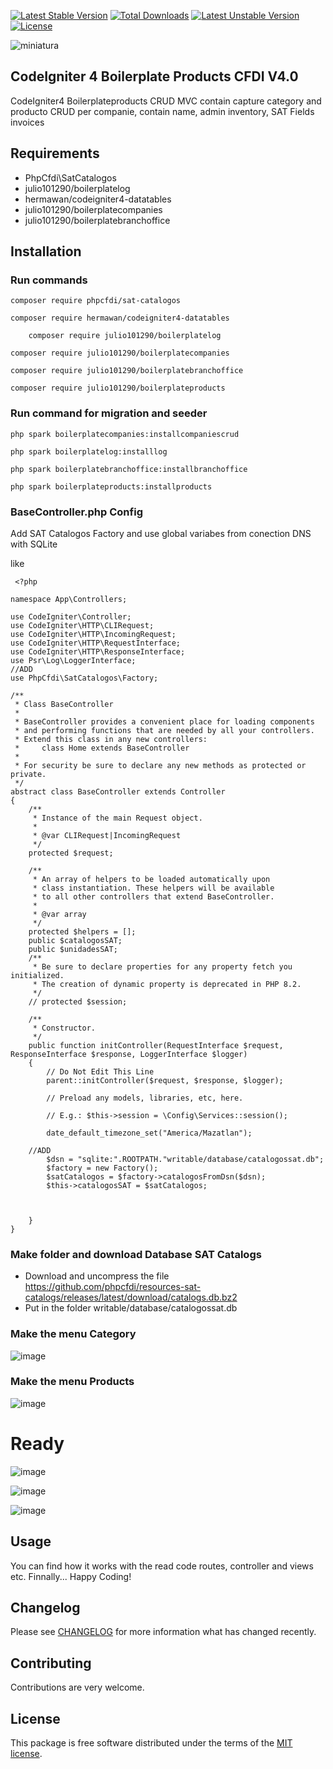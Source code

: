 [![Latest Stable Version](https://poser.okvpn.org/julio101290/boilerplateproducts/v/stable)](https://packagist.org/packages/julio101290/boilerplateproducts) [![Total Downloads](https://poser.okvpn.org/julio101290/boilerplateproducts/downloads)](https://packagist.org/packages/julio101290/boilerplateproducts) [![Latest Unstable Version](https://poser.okvpn.org/julio101290/boilerplateproducts/v/unstable)](https://packagist.org/packages/julio101290/boilerplateproducts) [![License](https://poser.okvpn.org/julio101290/boilerplateproducts/license)](https://packagist.org/packages/julio101290/boilerplateproducts)

![miniatura](https://github.com/user-attachments/assets/97c1d071-6f6c-44fe-89f2-bd2eb76c7310)


## CodeIgniter 4 Boilerplate Products CFDI V4.0
CodeIgniter4 Boilerplateproducts CRUD MVC contain capture category and producto CRUD per companie, contain name, admin inventory, SAT Fields invoices


## Requirements
* PhpCfdi\SatCatalogos
* julio101290/boilerplatelog
* hermawan/codeigniter4-datatables
* julio101290/boilerplatecompanies
* julio101290/boilerplatebranchoffice

## Installation

### Run commands
	
 	composer require phpcfdi/sat-catalogos

   	composer require hermawan/codeigniter4-datatables

     	composer require julio101290/boilerplatelog

	composer require julio101290/boilerplatecompanies

 	composer require julio101290/boilerplatebranchoffice

   	composer require julio101290/boilerplateproducts

### Run command for migration and seeder

	php spark boilerplatecompanies:installcompaniescrud

 	php spark boilerplatelog:installlog

  	php spark boilerplatebranchoffice:installbranchoffice

 	php spark boilerplateproducts:installproducts

 ### BaseController.php Config

 Add SAT Catalogos Factory and use global variabes from conection DNS with SQLite

 like

	 <?php
	
	namespace App\Controllers;
	
	use CodeIgniter\Controller;
	use CodeIgniter\HTTP\CLIRequest;
	use CodeIgniter\HTTP\IncomingRequest;
	use CodeIgniter\HTTP\RequestInterface;
	use CodeIgniter\HTTP\ResponseInterface;
	use Psr\Log\LoggerInterface;
 	//ADD
	use PhpCfdi\SatCatalogos\Factory;
	
	/**
	 * Class BaseController
	 *
	 * BaseController provides a convenient place for loading components
	 * and performing functions that are needed by all your controllers.
	 * Extend this class in any new controllers:
	 *     class Home extends BaseController
	 *
	 * For security be sure to declare any new methods as protected or private.
	 */
	abstract class BaseController extends Controller
	{
	    /**
	     * Instance of the main Request object.
	     *
	     * @var CLIRequest|IncomingRequest
	     */
	    protected $request;
	
	    /**
	     * An array of helpers to be loaded automatically upon
	     * class instantiation. These helpers will be available
	     * to all other controllers that extend BaseController.
	     *
	     * @var array
	     */
	    protected $helpers = [];
	    public $catalogosSAT;
	    public $unidadesSAT;
	    /**
	     * Be sure to declare properties for any property fetch you initialized.
	     * The creation of dynamic property is deprecated in PHP 8.2.
	     */
	    // protected $session;
	
	    /**
	     * Constructor.
	     */
	    public function initController(RequestInterface $request, ResponseInterface $response, LoggerInterface $logger)
	    {
	        // Do Not Edit This Line
	        parent::initController($request, $response, $logger);
	
	        // Preload any models, libraries, etc, here.
	
	        // E.g.: $this->session = \Config\Services::session();
	        
	        date_default_timezone_set("America/Mazatlan");
	
		//ADD
	        $dsn = "sqlite:".ROOTPATH."writable/database/catalogossat.db";
	        $factory = new Factory();
	        $satCatalogos = $factory->catalogosFromDsn($dsn);
	        $this->catalogosSAT = $satCatalogos;
	        
	       
	       
	    }
	}

 
### Make folder and download Database SAT Catalogs
* Download and uncompress the file https://github.com/phpcfdi/resources-sat-catalogs/releases/latest/download/catalogs.db.bz2
* Put in the folder writable/database/catalogossat.db

### Make the menu Category
![image](https://github.com/user-attachments/assets/ae27afee-fe2d-4f28-9556-bde49f305105)

### Make the menu Products
![image](https://github.com/user-attachments/assets/357c23f7-a801-4ee9-8e96-6cd5ed4dcc3d)


# Ready

![image](https://github.com/user-attachments/assets/45bfe8be-8b4d-49bc-a1a9-8119beacb480)


![image](https://github.com/user-attachments/assets/02d65119-62b4-4040-984c-aae92f763c34)

![image](https://github.com/user-attachments/assets/cff9b80b-742e-4c5d-8504-e1b1e543c0c2)


Usage
-----
You can find how it works with the read code routes, controller and views etc. Finnally... Happy Coding!

Changelog
--------
Please see [CHANGELOG](CHANGELOG.md) for more information what has changed recently.

Contributing
------------
Contributions are very welcome.

License
-------

This package is free software distributed under the terms of the [MIT license](LICENSE.md).
